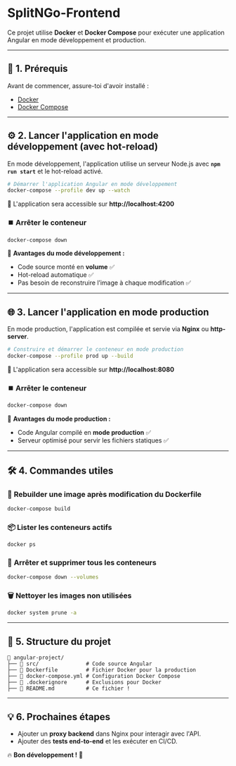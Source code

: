 # SplitNGo-Frontend

Ce projet utilise **Docker** et **Docker Compose** pour exécuter une application Angular en mode développement et production.

---

## 🚀 1. Prérequis
Avant de commencer, assure-toi d'avoir installé :
- [Docker](https://www.docker.com/get-started)
- [Docker Compose](https://docs.docker.com/compose/install/)

---

## ⚙️ 2. Lancer l'application en mode développement (avec hot-reload)

En mode développement, l'application utilise un serveur Node.js avec **`npm run start`** et le hot-reload activé.

```sh
# Démarrer l'application Angular en mode développement
docker-compose --profile dev up --watch
```
📌 L'application sera accessible sur **http://localhost:4200**

### ⏹️ **Arrêter le conteneur**
```sh
docker-compose down
```

📌 **Avantages du mode développement :**
- Code source monté en **volume** ✅
- Hot-reload automatique ✅
- Pas besoin de reconstruire l’image à chaque modification ✅

---

## 🌐 3. Lancer l'application en mode production
En mode production, l'application est compilée et servie via **Nginx** ou **http-server**.

```sh
# Construire et démarrer le conteneur en mode production
docker-compose --profile prod up --build
```
📌 L'application sera accessible sur **http://localhost:8080**

### ⏹️ **Arrêter le conteneur**
```sh
docker-compose down
```

📌 **Avantages du mode production :**
- Code Angular compilé en **mode production** ✅
- Serveur optimisé pour servir les fichiers statiques ✅

---

## 🛠 4. Commandes utiles

### 🔄 **Rebuilder une image après modification du Dockerfile**
```sh
docker-compose build
```

### 📦 **Lister les conteneurs actifs**
```sh
docker ps
```

### 🛑 **Arrêter et supprimer tous les conteneurs**
```sh
docker-compose down --volumes
```

### 🗑 **Nettoyer les images non utilisées**
```sh
docker system prune -a
```

---

## 🎯 5. Structure du projet
```
📂 angular-project/
├── 📂 src/               # Code source Angular
├── 📜 Dockerfile         # Fichier Docker pour la production
├── 📜 docker-compose.yml # Configuration Docker Compose
├── 📜 .dockerignore      # Exclusions pour Docker
├── 📜 README.md          # Ce fichier !
```

---

## 💡 6. Prochaines étapes
- Ajouter un **proxy backend** dans Nginx pour interagir avec l'API.
- Ajouter des **tests end-to-end** et les exécuter en CI/CD.

🔥 **Bon développement !** 🚀
